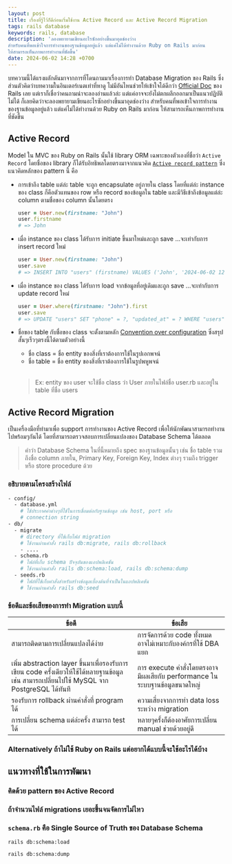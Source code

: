 ```yaml
---
layout: post
title: เรื่องที่รู้ไว้ก็ดีก่อนเริ่มใช้งาน Active Record และ Active Record Migration
tags: rails database
keywords: rails, database
description: 'ลองพยายามเขียนอะไรซักอย่างขึ้นมาอุดช่องว่าง
สำหรับคนที่พอเข้าใจการทำงานของฐานข้อมูลอยู่แล้ว แต่แค่ไม่ได้ทำงานด้วย Ruby on Rails มาก่อน
ให้สามารถเห็นภาพการทำงานที่ชัดขึ้น'
date: 2024-06-02 14:28 +0700
---
```


บทความนี้ได้แรงผลักดันมาจากการที่โดนถามมาเรื่องการทำ Database Migration ของ Rails
ซึ่งส่วนตัวคิดว่าบทความในอินเตอร์เนตเท่าที่หาดู ไม่มีอันไหนช่วยให้เข้าใจได้ดีกว่า
[Official Doc](https://guides.rubyonrails.org/active_record_migrations.html) ของ Rails เลย
แต่เราก็เชื่อว่าคนถามน่าจะลองอ่านแล้วล่ะ แต่แค่อาจจะยังไม่ตกผลึกออกมาเป็นแนวปฏิบัติไม่ได้
ก็เลยคิดว่าจะลองพยายามเขียนอะไรซักอย่างขึ้นมาอุดช่องว่าง
สำหรับคนที่พอเข้าใจการทำงานของฐานข้อมูลอยู่แล้ว แต่แค่ไม่ได้ทำงานด้วย Ruby on Rails มาก่อน
ให้สามารถเห็นภาพการทำงานที่ชัดขึ้น

## Active Record

Model ใน MVC ของ Ruby on Rails นั้นใช้ library ORM เฉพาะของตัวเองที่ชื่อว่า `Active Record`
โดยชื่อของ library ก็ได้รับอิทธิพลโดยตรงมาจากแนวคิด
[`Active record pattern`](https://en.wikipedia.org/wiki/Active_record_pattern)
ซึ่งแนวคิดหลักของ pattern นี้ คือ

- การเข้าถึง table แต่ล่ะ table จะถูก encapsulate อยู่ภายใน class โดยที่แต่ล่ะ instance ของ class ก็คือตัวแทนของ row หรือ record ของข้อมูลใน table และมีวิธีเข้าถึงข้อมูลแต่ล่ะ column ตามชื่อของ column นั้นโดยตรง

  ```ruby
  user = User.new(firstname: "John")
  user.firstname
  # => John
  ```

- เมื่อ instance ของ class ได้รับการ initiate ขึ้นมาใหม่และถูก save ...จะเท่ากับการ insert
  record ใหม่

  ```ruby
  user = User.new(firstname: "John")
  user.save
  # => INSERT INTO "users" (firstname) VALUES ('John', '2024-06-02 12:34:56', '2024-06-02 12:34:56') RETURNING "id"
  ```

- เมื่อ instance ของ class ได้รับการ load จากข้อมูลที่อยู่เดิมและถูก save ...จะเท่ากับการ
  update record ใหม่

  ```ruby
  user = User.where(firstname: "John").first
  user.save
  # => UPDATE "users" SET "phone" = ?, "updated_at" = ? WHERE "users"."id" = ?  [["phone", "12345"], ["updated_at", "2024-06-02 11:34:54.562867"], ["id", 1]]
  ```

- ชื่อของ table กับชื่อของ class จะตั้งตามหลัก
  [Convention over configuration](https://en.wikipedia.org/wiki/Convention_over_configuration)
  ซึ่งสรุปสั้นๆเร็วๆตรงนี้ได้ตามตัวอย่างนี้

  - ชื่อ class = ชื่อ entity ของสิ่งที่เราต้องการใช้ในรูปเอกพจน์
  - ชื่อ table = ชื่อ entity ของสิ่งที่เราต้องการใช้ในรูปพหูพจน์

  <br/>

  > Ex: entity ของ user จะใช้ชื่อ class ว่า User ภายในไฟล์ชื่อ user.rb และอยู่ใน table ที่ชื่อ users

## Active Record Migration

เป็นเครื่องมือที่ทำมาเพื่อ support การทำงานของ Active Record
เพื่อให้นักพัฒนาสามารถทำงานไปพร้อมๆกันได้ โดยที่สามารถตรวจสอบการเปลี่ยนแปลงของ
Database Schema ได้ตลอด

> คำว่า Database Schema ในที่นี้หมายถึง spec ของฐานข้อมูลนั้นๆ เช่น ชื่อ table รวมถึงชื่อ  column ภายใน, Primary Key, Foreign Key, Index ต่างๆ รวมถึง trigger หรือ store procedure ด้วย

### อธิบายตามโครงสร้างไฟล์

```sh
- config/
  - database.yml
    # ใช้ประกาศค่าต่างๆที่ใช้ในการเชื่อมต่อกับฐานข้อมูล เช่น host, port หรือ
    # connection string
- db/
  - migrate
    # directory ที่ใช้เก็บไฟล์ migration
    # ใช้งานผ่านคำสั่ง rails db:migrate, rails db:rollback
    - ....
  - schema.rb
    # ไฟล์ที่เก็บ schema ปัจจุบันของแอปพลิเคชัน
    # ใช้งานผ่านคำสั่ง rails db:schema:load, rails db:schema:dump
  - seeds.rb
    # ไฟล์ที่ใช้เก็บคำสั่งสำหรับสร้างข้อมูลเบื้องต้นที่จำเป็นในแอปพลิเคชัน
    # ใช้งานผ่านคำสั่ง rails db:seed
```


### ข้อดีและข้อเสียของการทำ Migration แบบนี้

| ข้อดี | ข้อเสีย|
|-------|------|
| สามารถติดตามการเปลี่ยนแปลงได้ง่าย| การจัดการด้วย code ทั้งหมด อาจไม่เหมาะกับองค์กรที่ใช้ DBA แยก |
| เพิ่ม abstraction layer ขึ้นมาเพื่อรองรับการเขียน code ครั้งเดียวให้ใช้ได้หลายฐานข้อมูล เช่น สามารถเปลี่ยนไปใช้ MySQL จาก PostgreSQL ได้ทันที | การ execute คำสั่งโดยตรงอาจมีผลเสียกับ performance ในระบบฐานข้อมูลขนาดใหญ่ |
| รองรับการ rollback ผ่านคำสั่งที่ program ได้      | ความเสี่ยงจากการทำ data loss ระหว่าง migration  |
| การเปลี่ยน schema แต่ล่ะครั้ง สามารถ test ได้     | หลายๆครั้งก็ต้องอาศัยการเปลี่ยน manual ช่วยด้วยอยู่ดี |



### Alternatively ถ้าไม่ใช้ Ruby on Rails แต่อยากได้แบบนี้จะใช้อะไรได้บ้าง


## แนวทางที่ใช้ในการพัฒนา

### คิดด้วย pattern ของ Active Record



### ถ้าจำนวนไฟล์ migrations เยอะขึ้นจนจัดการไม่ไหว

### `schema.rb` คือ Single Source of Truth ของ Database Schema

`rails db:schema:load`

`rails db:schema:dump`
